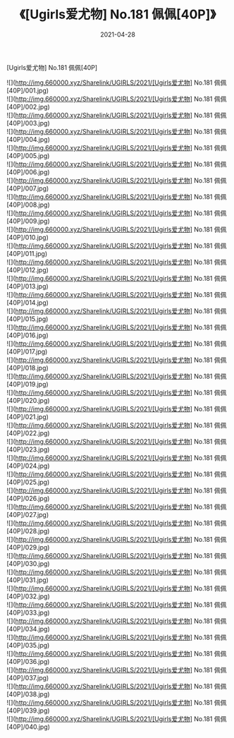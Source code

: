 ﻿---
layout: post
title:  《[Ugirls爱尤物] No.181 佩佩[40P]》
date:   2021-04-28
img: http://img.660000.xyz/Sharelink/UGIRLS/2021/[Ugirls爱尤物] No.181 佩佩[40P]/000.jpg
categories: [美女, 清纯, 唯美]
---

[Ugirls爱尤物] No.181 佩佩[40P]

  ![](http://img.660000.xyz/Sharelink/UGIRLS/2021/[Ugirls爱尤物] No.181 佩佩[40P]/001.jpg) <br> ![](http://img.660000.xyz/Sharelink/UGIRLS/2021/[Ugirls爱尤物] No.181 佩佩[40P]/002.jpg) <br> ![](http://img.660000.xyz/Sharelink/UGIRLS/2021/[Ugirls爱尤物] No.181 佩佩[40P]/003.jpg) <br> ![](http://img.660000.xyz/Sharelink/UGIRLS/2021/[Ugirls爱尤物] No.181 佩佩[40P]/004.jpg) <br> ![](http://img.660000.xyz/Sharelink/UGIRLS/2021/[Ugirls爱尤物] No.181 佩佩[40P]/005.jpg) <br> ![](http://img.660000.xyz/Sharelink/UGIRLS/2021/[Ugirls爱尤物] No.181 佩佩[40P]/006.jpg) <br> ![](http://img.660000.xyz/Sharelink/UGIRLS/2021/[Ugirls爱尤物] No.181 佩佩[40P]/007.jpg) <br> ![](http://img.660000.xyz/Sharelink/UGIRLS/2021/[Ugirls爱尤物] No.181 佩佩[40P]/008.jpg) <br> ![](http://img.660000.xyz/Sharelink/UGIRLS/2021/[Ugirls爱尤物] No.181 佩佩[40P]/009.jpg) <br> ![](http://img.660000.xyz/Sharelink/UGIRLS/2021/[Ugirls爱尤物] No.181 佩佩[40P]/010.jpg) <br> ![](http://img.660000.xyz/Sharelink/UGIRLS/2021/[Ugirls爱尤物] No.181 佩佩[40P]/011.jpg) <br> ![](http://img.660000.xyz/Sharelink/UGIRLS/2021/[Ugirls爱尤物] No.181 佩佩[40P]/012.jpg) <br> ![](http://img.660000.xyz/Sharelink/UGIRLS/2021/[Ugirls爱尤物] No.181 佩佩[40P]/013.jpg) <br> ![](http://img.660000.xyz/Sharelink/UGIRLS/2021/[Ugirls爱尤物] No.181 佩佩[40P]/014.jpg) <br> ![](http://img.660000.xyz/Sharelink/UGIRLS/2021/[Ugirls爱尤物] No.181 佩佩[40P]/015.jpg) <br> ![](http://img.660000.xyz/Sharelink/UGIRLS/2021/[Ugirls爱尤物] No.181 佩佩[40P]/016.jpg) <br> ![](http://img.660000.xyz/Sharelink/UGIRLS/2021/[Ugirls爱尤物] No.181 佩佩[40P]/017.jpg) <br> ![](http://img.660000.xyz/Sharelink/UGIRLS/2021/[Ugirls爱尤物] No.181 佩佩[40P]/018.jpg) <br> ![](http://img.660000.xyz/Sharelink/UGIRLS/2021/[Ugirls爱尤物] No.181 佩佩[40P]/019.jpg) <br> ![](http://img.660000.xyz/Sharelink/UGIRLS/2021/[Ugirls爱尤物] No.181 佩佩[40P]/020.jpg) <br> ![](http://img.660000.xyz/Sharelink/UGIRLS/2021/[Ugirls爱尤物] No.181 佩佩[40P]/021.jpg) <br> ![](http://img.660000.xyz/Sharelink/UGIRLS/2021/[Ugirls爱尤物] No.181 佩佩[40P]/022.jpg) <br> ![](http://img.660000.xyz/Sharelink/UGIRLS/2021/[Ugirls爱尤物] No.181 佩佩[40P]/023.jpg) <br> ![](http://img.660000.xyz/Sharelink/UGIRLS/2021/[Ugirls爱尤物] No.181 佩佩[40P]/024.jpg) <br> ![](http://img.660000.xyz/Sharelink/UGIRLS/2021/[Ugirls爱尤物] No.181 佩佩[40P]/025.jpg) <br> ![](http://img.660000.xyz/Sharelink/UGIRLS/2021/[Ugirls爱尤物] No.181 佩佩[40P]/026.jpg) <br> ![](http://img.660000.xyz/Sharelink/UGIRLS/2021/[Ugirls爱尤物] No.181 佩佩[40P]/027.jpg) <br> ![](http://img.660000.xyz/Sharelink/UGIRLS/2021/[Ugirls爱尤物] No.181 佩佩[40P]/028.jpg) <br> ![](http://img.660000.xyz/Sharelink/UGIRLS/2021/[Ugirls爱尤物] No.181 佩佩[40P]/029.jpg) <br> ![](http://img.660000.xyz/Sharelink/UGIRLS/2021/[Ugirls爱尤物] No.181 佩佩[40P]/030.jpg) <br> ![](http://img.660000.xyz/Sharelink/UGIRLS/2021/[Ugirls爱尤物] No.181 佩佩[40P]/031.jpg) <br> ![](http://img.660000.xyz/Sharelink/UGIRLS/2021/[Ugirls爱尤物] No.181 佩佩[40P]/032.jpg) <br> ![](http://img.660000.xyz/Sharelink/UGIRLS/2021/[Ugirls爱尤物] No.181 佩佩[40P]/033.jpg) <br> ![](http://img.660000.xyz/Sharelink/UGIRLS/2021/[Ugirls爱尤物] No.181 佩佩[40P]/034.jpg) <br> ![](http://img.660000.xyz/Sharelink/UGIRLS/2021/[Ugirls爱尤物] No.181 佩佩[40P]/035.jpg) <br> ![](http://img.660000.xyz/Sharelink/UGIRLS/2021/[Ugirls爱尤物] No.181 佩佩[40P]/036.jpg) <br> ![](http://img.660000.xyz/Sharelink/UGIRLS/2021/[Ugirls爱尤物] No.181 佩佩[40P]/037.jpg) <br> ![](http://img.660000.xyz/Sharelink/UGIRLS/2021/[Ugirls爱尤物] No.181 佩佩[40P]/038.jpg) <br> ![](http://img.660000.xyz/Sharelink/UGIRLS/2021/[Ugirls爱尤物] No.181 佩佩[40P]/039.jpg) <br> ![](http://img.660000.xyz/Sharelink/UGIRLS/2021/[Ugirls爱尤物] No.181 佩佩[40P]/040.jpg) <br>